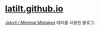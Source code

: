 # [latilt.github.io](https://latilt.github.io)

[Jekyll / Minimal Mistakes](https://github.com/mmistakes/minimal-mistakes) 테마를 사용한 블로그.